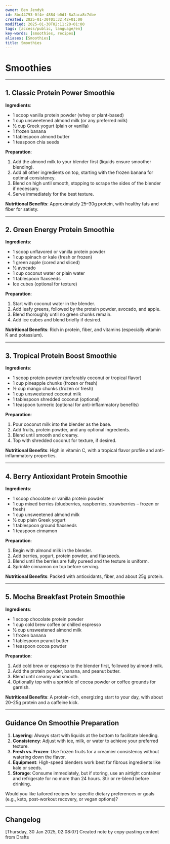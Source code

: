 ```yaml
---
owner: Ben Jendyk
id: 8bc44793-0f4e-4884-b0d1-8a2aca8c7dbe
created: 2025-01-30T01:32:42+01:00
modified: 2025-01-30T02:11:20+01:00
tags: [access/public, language/en]
key-words: [smoothies, recipes]
aliases: [Smoothies]
title: Smoothies
---
```


# Smoothies

---

## **1. Classic Protein Power Smoothie**

**Ingredients**:  
- 1 scoop vanilla protein powder (whey or plant-based)  
- 1 cup unsweetened almond milk (or any preferred milk)  
- ½ cup Greek yogurt (plain or vanilla)  
- 1 frozen banana  
- 1 tablespoon almond butter  
- 1 teaspoon chia seeds  

**Preparation**:  
1. Add the almond milk to your blender first (liquids ensure smoother blending).  
2. Add all other ingredients on top, starting with the frozen banana for optimal consistency.  
3. Blend on high until smooth, stopping to scrape the sides of the blender if necessary.  
4. Serve immediately for the best texture.  

**Nutritional Benefits**: Approximately 25–30g protein, with healthy fats and fiber for satiety.  

---

## **2. Green Energy Protein Smoothie**

**Ingredients**:  
- 1 scoop unflavored or vanilla protein powder  
- 1 cup spinach or kale (fresh or frozen)  
- 1 green apple (cored and sliced)  
- ½ avocado  
- 1 cup coconut water or plain water  
- 1 tablespoon flaxseeds  
- Ice cubes (optional for texture)  

**Preparation**:  
1. Start with coconut water in the blender.  
2. Add leafy greens, followed by the protein powder, avocado, and apple.  
3. Blend thoroughly until no green chunks remain.  
4. Add ice cubes and blend briefly if desired.  

**Nutritional Benefits**: Rich in protein, fiber, and vitamins (especially vitamin K and potassium).  

---

## **3. Tropical Protein Boost Smoothie**

**Ingredients**:  
- 1 scoop protein powder (preferably coconut or tropical flavor)  
- 1 cup pineapple chunks (frozen or fresh)  
- ½ cup mango chunks (frozen or fresh)  
- 1 cup unsweetened coconut milk  
- 1 tablespoon shredded coconut (optional)  
- 1 teaspoon turmeric (optional for anti-inflammatory benefits)  

**Preparation**:  
1. Pour coconut milk into the blender as the base.  
2. Add fruits, protein powder, and any optional ingredients.  
3. Blend until smooth and creamy.  
4. Top with shredded coconut for texture, if desired.  

**Nutritional Benefits**: High in vitamin C, with a tropical flavor profile and anti-inflammatory properties.  

---

## **4. Berry Antioxidant Protein Smoothie**

**Ingredients**:  
- 1 scoop chocolate or vanilla protein powder  
- 1 cup mixed berries (blueberries, raspberries, strawberries – frozen or fresh)  
- 1 cup unsweetened almond milk  
- ½ cup plain Greek yogurt  
- 1 tablespoon ground flaxseeds  
- 1 teaspoon cinnamon  

**Preparation**:  
1. Begin with almond milk in the blender.  
2. Add berries, yogurt, protein powder, and flaxseeds.  
3. Blend until the berries are fully pureed and the texture is uniform.  
4. Sprinkle cinnamon on top before serving.  

**Nutritional Benefits**: Packed with antioxidants, fiber, and about 25g protein.  

---

## **5. Mocha Breakfast Protein Smoothie**

**Ingredients**:  
- 1 scoop chocolate protein powder  
- 1 cup cold brew coffee or chilled espresso  
- ½ cup unsweetened almond milk  
- 1 frozen banana  
- 1 tablespoon peanut butter  
- 1 teaspoon cocoa powder  

**Preparation**:  
1. Add cold brew or espresso to the blender first, followed by almond milk.  
2. Add the protein powder, banana, and peanut butter.  
3. Blend until creamy and smooth.  
4. Optionally top with a sprinkle of cocoa powder or coffee grounds for garnish.  

**Nutritional Benefits**: A protein-rich, energizing start to your day, with about 20–25g protein and a caffeine kick.  

---

## **Guidance On Smoothie Preparation**

1. **Layering**: Always start with liquids at the bottom to facilitate blending.  
2. **Consistency**: Adjust with ice, milk, or water to achieve your preferred texture.  
3. **Fresh vs. Frozen**: Use frozen fruits for a creamier consistency without watering down the flavor.  
4. **Equipment**: High-speed blenders work best for fibrous ingredients like kale or seeds.  
5. **Storage**: Consume immediately, but if storing, use an airtight container and refrigerate for no more than 24 hours. Stir or re-blend before drinking.  

Would you like tailored recipes for specific dietary preferences or goals (e.g., keto, post-workout recovery, or vegan options)?

---

## Changelog

[Thursday, 30 Jan 2025, 02:08:07] Created note by copy-pasting content from Drafts
